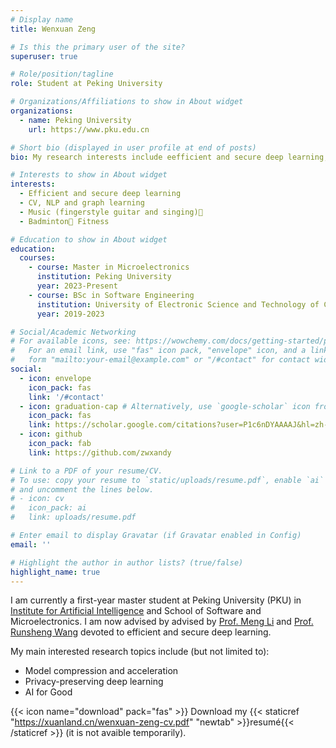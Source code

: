 ```yaml
---
# Display name
title: Wenxuan Zeng

# Is this the primary user of the site?
superuser: true

# Role/position/tagline
role: Student at Peking University

# Organizations/Affiliations to show in About widget
organizations:
  - name: Peking University
    url: https://www.pku.edu.cn

# Short bio (displayed in user profile at end of posts)
bio: My research interests include eefficient and secure deep learning, computer vision, natural language processing and graph learning.

# Interests to show in About widget
interests:
  - Efficient and secure deep learning
  - CV, NLP and graph learning
  - Music (fingerstyle guitar and singing)🎸
  - Badminton🏸 Fitness

# Education to show in About widget
education:
  courses:
    - course: Master in Microelectronics
      institution: Peking University
      year: 2023-Present
    - course: BSc in Software Engineering
      institution: University of Electronic Science and Technology of China
      year: 2019-2023

# Social/Academic Networking
# For available icons, see: https://wowchemy.com/docs/getting-started/page-builder/#icons
#   For an email link, use "fas" icon pack, "envelope" icon, and a link in the
#   form "mailto:your-email@example.com" or "/#contact" for contact widget.
social:
  - icon: envelope
    icon_pack: fas
    link: '/#contact'
  - icon: graduation-cap # Alternatively, use `google-scholar` icon from `ai` icon pack
    icon_pack: fas
    link: https://scholar.google.com/citations?user=P1c6nDYAAAAJ&hl=zh-CN
  - icon: github
    icon_pack: fab
    link: https://github.com/zwxandy

# Link to a PDF of your resume/CV.
# To use: copy your resume to `static/uploads/resume.pdf`, enable `ai` icons in `params.toml`,
# and uncomment the lines below.
# - icon: cv
#   icon_pack: ai
#   link: uploads/resume.pdf

# Enter email to display Gravatar (if Gravatar enabled in Config)
email: ''

# Highlight the author in author lists? (true/false)
highlight_name: true
---
```


I am currently a first-year master student at Peking University (PKU) in [Institute for Artificial Intelligence](https://www.ai.pku.edu.cn/) and School of Software and Microelectronics. I am now advised by advised by [Prof. Meng Li](https://www.ai.pku.edu.cn/info/1158/2309.htm) and [Prof. Runsheng Wang](http://www.ai.pku.edu.cn/info/1170/1230.htm) devoted to efficient and secure deep learning.

My main interested research topics include (but not limited to):
  - Model compression and acceleration
  - Privacy-preserving deep learning
  - AI for Good

{{< icon name="download" pack="fas" >}} Download my {{< staticref "https://xuanland.cn/wenxuan-zeng-cv.pdf" "newtab" >}}resumé{{< /staticref >}} (it is not avaible temporarily).
